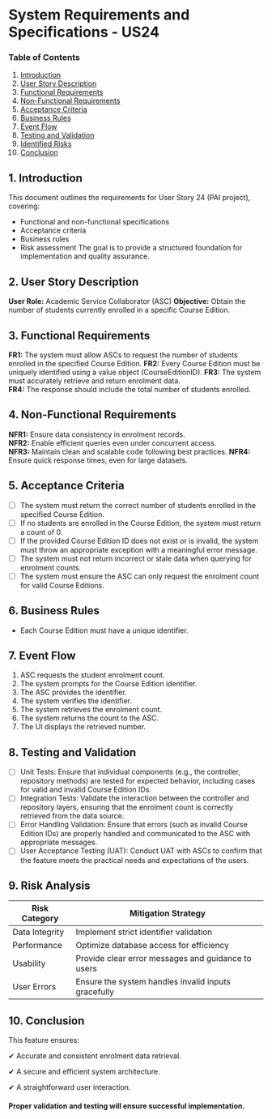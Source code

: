 # System Requirements and Specifications - US24 #

### Table of Contents

1. [Introduction](#1-introduction)
2. [User Story Description](#2-user-story-description)
3. [Functional Requirements](#3-functional-requirements)
4. [Non-Functional Requirements](#4-non-functional-requirements)
5. [Acceptance Criteria](#5-acceptance-criteria)
6. [Business Rules](#6-business-rules)
7. [Event Flow](#7-event-flow)
8. [Testing and Validation](#8-testing-and-validation)
9. [Identified Risks](#9-risk-analysis)
10. [Conclusion](#10-conclusion)

## 1. Introduction
This document outlines the requirements for User Story 24 (PAI project), covering:
- Functional and non-functional specifications
- Acceptance criteria
- Business rules
- Risk assessment
  The goal is to provide a structured foundation for implementation and quality assurance.

## 2. User Story Description
**User Role:** Academic Service Collaborator (ASC) 
**Objective:** Obtain the number of students currently enrolled in a specific Course Edition.

## 3. Functional Requirements
**FR1:** The system must allow ASCs to request the number of students enrolled in the specified Course Edition. 
**FR2:** Every Course Edition must be uniquely identified using a value object (CourseEditionID).
**FR3:** The system must accurately retrieve and return enrolment data.  
**FR4:** The response should include the total number of students enrolled.

## 4. Non-Functional Requirements
**NFR1:** Ensure data consistency in enrolment records.  
**NFR2:** Enable efficient queries even under concurrent access.  
**NFR3:** Maintain clean and scalable code following best practices. 
**NFR4:** Ensure quick response times, even for large datasets.

## 5. Acceptance Criteria
- [ ] The system must return the correct number of students enrolled in the specified Course Edition.
- [ ] If no students are enrolled in the Course Edition, the system must return a count of 0.
- [ ] If the provided Course Edition ID does not exist or is invalid, the system must throw an appropriate exception with a meaningful error message.
- [ ] The system must not return incorrect or stale data when querying for enrolment counts.
- [ ] The system must ensure the ASC can only request the enrolment count for valid Course Editions.

## 6. Business Rules
- Each Course Edition must have a unique identifier.

## 7. Event Flow
1. ASC requests the student enrolment count.
2. The system prompts for the Course Edition identifier.
3. The ASC provides the identifier.
4. The system verifies the identifier.
5. The system retrieves the enrolment count.
6. The system returns the count to the ASC.
7. The UI displays the retrieved number.

## 8. Testing and Validation
- [ ] Unit Tests: Ensure that individual components (e.g., the controller, repository methods) are tested for expected behavior, including cases for valid and invalid Course Edition IDs.
- [ ] Integration Tests: Validate the interaction between the controller and repository layers, ensuring that the enrolment count is correctly retrieved from the data source.
- [ ] Error Handling Validation: Ensure that errors (such as invalid Course Edition IDs) are properly handled and communicated to the ASC with appropriate messages.
- [ ] User Acceptance Testing (UAT): Conduct UAT with ASCs to confirm that the feature meets the practical needs and expectations of the users.

## 9. Risk Analysis
| Risk Category  | Mitigation Strategy                     |  
|---------------|-----------------------------------------|  
| Data Integrity | Implement strict identifier validation  |  
| Performance    | Optimize database access for efficiency |  
| Usability   | Provide clear error messages and guidance to users    |  
| User Errors  | Ensure the system handles invalid inputs gracefully |  


## 10. Conclusion
This feature ensures:

✔ Accurate and consistent enrolment data retrieval.

✔ A secure and efficient system architecture.

✔ A straightforward user interaction.

#### Proper validation and testing will ensure successful implementation.